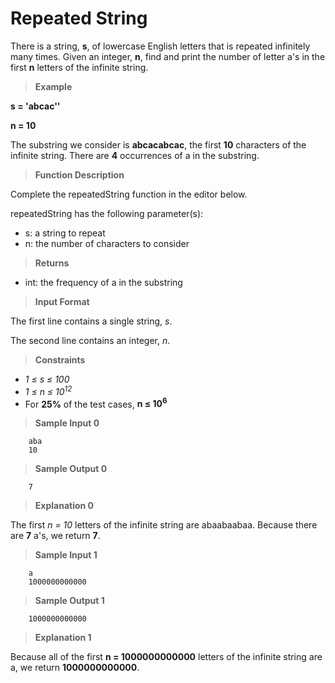 # Repeated String

There is a string, **s**, of lowercase English letters 
that is repeated infinitely many times. Given an integer, **n**, 
find and print the number of letter a's in the first **n** letters 
of the infinite string.

>**Example**

**s = 'abcac''**

**n = 10**

The substring we consider is **abcacabcac**, the first **10** characters 
of the infinite string. There are **4** occurrences of a in the substring.

>**Function Description**

Complete the repeatedString function in the editor below.

repeatedString has the following parameter(s):

- s: a string to repeat
- n: the number of characters to consider

>**Returns**

- int: the frequency of a in the substring

>**Input Format**

The first line contains a single string, *s*.

The second line contains an integer, *n*.

> **Constraints**

- *1 &le; s &le; 100*
- *1 &le; n &le; 10<sup>12</sup>*
- For **25%** of the test cases, **n &le; 10<sup>6</sup>**


> **Sample Input 0**
```
    aba
    10
```

> **Sample Output 0**
```
    7
```

> **Explanation 0**

The first *n = 10* letters of the infinite string are abaabaabaa.
Because there are **7** a's, we return **7**.


> **Sample Input 1**
```
    a
    1000000000000
```

> **Sample Output 1**
```
    1000000000000
```

> **Explanation 1**

Because all of the first **n = 1000000000000** letters of the 
infinite string are a, we return **1000000000000**.